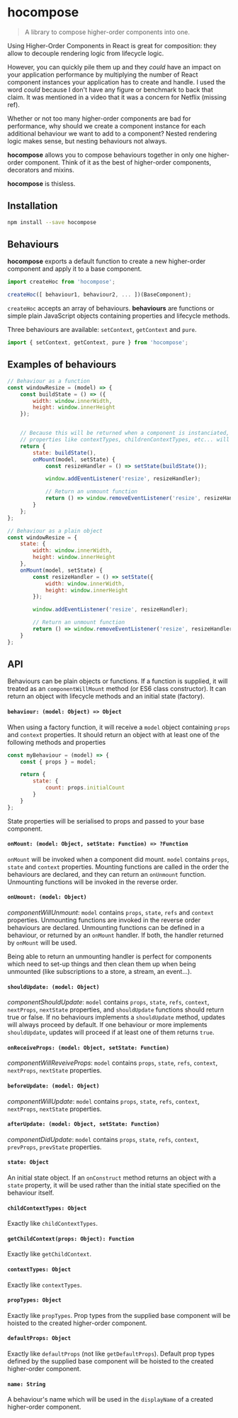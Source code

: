 # hocompose

> A library to compose higher-order components into one.

Using Higher-Order Components in React is great for composition: they allow to decouple rendering logic from lifecycle logic.

However, you can quickly pile them up and they _could_ have an impact on your application performance by multiplying the number of React component instances your application has to create and handle. I used the word _could_ because I don't have any figure or benchmark to back that claim. It was mentioned in a video that it was a concern for Netflix (missing ref).

Whether or not too many higher-order components are bad for performance, why should we create a component instance for each additional behaviour we want to add to a component? Nested rendering logic makes sense, but nesting behaviours not always.

__hocompose__ allows you to compose behaviours together in only one higher-order component. Think of it as the best of higher-order components, decorators and mixins.

__hocompose__ is thisless.

## Installation

```sh
npm install --save hocompose
```

## Behaviours

__hocompose__ exports a default function to create a new higher-order component and apply it to a base component.

```js
import createHoc from 'hocompose';

createHoc([ behaviour1, behaviour2, ... ])(BaseComponent);
```

`createHoc` accepts an array of behaviours. __behaviours__ are functions or simple plain JavaScript objects containing properties and lifecycle methods.

Three behaviours are available: `setContext`, `getContext` and `pure`.

```js
import { setContext, getContext, pure } from 'hocompose';
```


## Examples of behaviours

```js
// Behaviour as a function
const windowResize = (model) => {
    const buildState = () => ({
        width: window.innerWidth,
        height: window.innerHeight
    });


    // Because this will be returned when a component is instanciated,
    // properties like contextTypes, childrenContextTypes, etc... will be ignored
    return {
        state: buildState(),
        onMount(model, setState) {
            const resizeHandler = () => setState(buildState());

            window.addEventListener('resize', resizeHandler);

            // Return an unmount function
            return () => window.removeEventListener('resize', resizeHandler);
        }
    };
};
```

```js
// Behaviour as a plain object
const windowResize = {
    state: {
        width: window.innerWidth,
        height: window.innerHeight
    },
    onMount(model, setState) {
        const resizeHandler = () => setState({
            width: window.innerWidth,
            height: window.innerHeight
        });

        window.addEventListener('resize', resizeHandler);

        // Return an unmount function
        return () => window.removeEventListener('resize', resizeHandler);
    }
};

```

## API

Behaviours can be plain objects or functions. If a function is supplied, it will treated as an `componentWillMount` method (or ES6 class constructor). It can return an object with lifecycle methods and an initial state (factory).


#### `behaviour: (model: Object) => Object`

When using a factory function, it will receive a `model` object containing `props` and `context` properties. It should return an object with at least one of the following methods and properties

```js
const myBehaviour = (model) => {
    const { props } = model;

    return {
        state: {
            count: props.initialCount
        }
    }
};
```

State properties will be serialised to props and passed to your base component.

#### `onMount: (model: Object, setState: Function) => ?Function`

`onMount` will be invoked when a component did mount. `model` contains `props`, `state` and `context` properties. Mounting functions are called in the order the behaviours are declared, and they can return an `onUnmount` function. Unmounting functions will be invoked in the reverse order.

#### `onUmount: (model: Object)`

_componentWillUnmount_: `model` contains `props`, `state`, `refs` and `context` properties. Unmounting functions are invoked in the reverse order behaviours are declared. Unmounting functions can be defined in a behaviour, or returned by an `onMount` handler. If both, the handler returned by `onMount` will be used.

Being able to return an unmounting handler is perfect for components which need to set-up things and then clean them up when being unmounted (like subscriptions to a store, a stream, an event...).

#### `shouldUpdate: (model: Object)`

_componentShouldUpdate_: `model` contains `props`, `state`, `refs`, `context`, `nextProps`, `nextState` properties, and `shouldUpdate` functions should return true or false. If no behaviours implements a `shouldUpdate` method, updates will always proceed by default. If one behaviour or more implements `shouldUpdate`, updates will proceed if at least one of them returns `true`.

#### `onReceiveProps: (model: Object, setState: Function)`

_componentWillReveiveProps_: `model` contains `props`, `state`, `refs`, `context`, `nextProps`, `nextState` properties.

#### `beforeUpdate: (model: Object)`

_componentWillUpdate_: `model` contains `props`, `state`, `refs`, `context`, `nextProps`, `nextState` properties.

#### `afterUpdate: (model: Object, setState: Function)`

_componentDidUpdate_: `model` contains `props`, `state`, `refs`, `context`, `prevProps`, `prevState` properties.

#### `state: Object`

An initial state object. If an `onConstruct` method returns an object with a `state` property, it will be used rather than the initial state specified on the behaviour itself. 

#### `childContextTypes: Object`

Exactly like `childContextTypes`.

#### `getChildContext(props: Object): Function`

Exactly like `getChildContext`.

#### `contextTypes: Object`

Exactly like `contextTypes`.

#### `propTypes: Object`

Exactly like `propTypes`. Prop types from the supplied base component will be hoisted to the created higher-order component.

#### `defaultProps: Object`

Exactly like `defaultProps` (not like `getDefaultProps`). Default prop types defined by the supplied base component will be hoisted to the created higher-order component.

#### `name: String`

A behaviour's name which will be used in the `displayName` of a created higher-order component.
